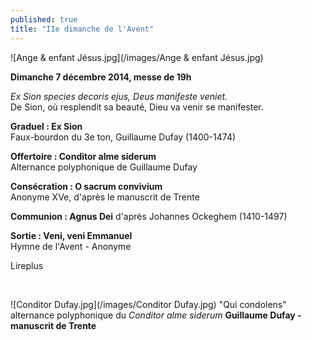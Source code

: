 ```yaml
---
published: true
title: "IIe dimanche de l'Avent"
---
```


![Ange & enfant Jésus.jpg](/images/Ange & enfant Jésus.jpg)


**Dimanche 7 décembre 2014, messe de 19h**

*Ex Sion species decoris ejus, Deus manifeste veniet.*  
De Sion, où resplendit sa beauté, Dieu va venir se manifester.

**Graduel : Ex Sion**  
Faux-bourdon du 3e ton, Guillaume Dufay (1400-1474)

**Offertoire : Conditor alme siderum**  
Alternance polyphonique de Guillaume Dufay

**Consécration : O sacrum convivium**  
Anonyme XVe, d'après le manuscrit de Trente

**Communion : Agnus Dei**
d'après Johannes Ockeghem (1410-1497)

**Sortie : Veni, veni Emmanuel**  
Hymne de l'Avent - Anonyme

Lireplus

&nbsp;

![Conditor Dufay.jpg](/images/Conditor Dufay.jpg)
"Qui condolens" alternance polyphonique du *Conditor alme siderum*  **Guillaume Dufay - manuscrit de Trente**